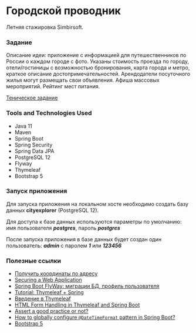# Городской проводник
Летняя стажировка Simbirsoft.

### Задание
Описание идеи: 
приложение с информацией для путешественников по России о каждом городе с фото. 
Указаны стоимость проезда по городу, отели/гостиницы с возможностью бронирования, 
карта города и метро, краткое описание достопримечательностей. 
Арендодатели посуточного жилья могут размещать свои объявления. 
Афиша массовых мероприятий. Рейтинг мест питания.

[Теническое задание](files/task.docx)

### Tools and Technologies Used
* Java 11
* Maven
* Spring Boot
* Spring Security
* Spring Data JPA
* PostgreSQL 12
* Flyway
* Thymeleaf
* Bootstrap 5

### Запуск приложения
Для запуска приложения на локальном хосте необходимо создать базу данных **cityexplorer** (PostgreSQL 12).

Для доступа к базе данных используются параметры по умолчанию: 
имя пользователя ***postgres***, пароль ***postgres***

После запуска приложения в базе данных будет создан один пользователь: 
***admin*** c паролем ***1*** или ***123456*** 

### Полезные ссылки
* [Получить координаты по адресу](https://snipp.ru/tools/address-coord)
* [Securing a Web Application](https://spring.io/guides/gs/securing-web/)
* [Spring Boot FlyWay: миграции БД, профиль пользователя](https://www.youtube.com/watch?v=ArM7nCys4hY&list=PLU2ftbIeotGpAYRP9Iv2KLIwK36-o_qYk&index=12)
* [Tutorial: Thymeleaf + Spring](https://www.thymeleaf.org/doc/tutorials/2.1/thymeleafspring.html)
* [Введение в Thymeleaf](https://sysout.ru/vvedenie-v-thymeleaf/)
* [HTML Form Handling in Thymeleaf and Spring Boot](https://attacomsian.com/blog/spring-boot-thymeleaf-form-handling)
* [Assert a good practice or not?](https://stackoverflow.com/questions/2440984/assert-a-good-practice-or-not)
* [How to globally configure `@DateTimeFormat` pattern in Spring Boot?](https://stackoverflow.com/questions/45440919/how-to-globally-configure-datetimeformat-pattern-in-spring-boot)
* [Bootstrap 5](https://bootstrap5.ru/docs/getting-started/introduction)